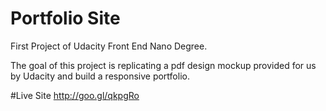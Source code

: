 # Portfolio Site
First Project of Udacity Front End Nano Degree. 

The goal of this project is replicating a pdf design mockup provided for us by Udacity and build a responsive portfolio.

#Live Site
http://goo.gl/qkpgRo
